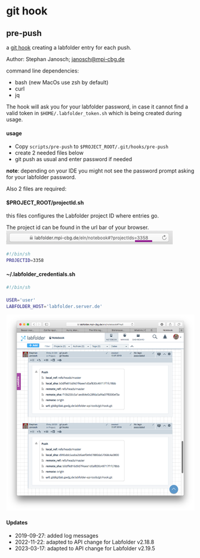 # git hook

## pre-push
a [git hook](https://git-scm.com/book/de/v1/Git-individuell-einrichten-Git-Hooks) creating a labfolder entry for each push.

Author: Stephan Janosch; janosch@mpi-cbg.de

command line dependencies: 
* bash (new MacOs use zsh by default)
* curl
* jq

The hook will ask you for your labfolder password, in case it cannot find a valid token in `$HOME/.labfolder_token.sh` 
 which is being created during usage.

#### usage

* Copy `scripts/pre-push` to `$PROJECT_ROOT/.git/hooks/pre-push`
* create 2 needed files below
* git push as usual and enter password if needed

**note**: depending on your IDE you might not see the password prompt asking for your labfolder password.

Also 2 files are required:

#### $PROJECT_ROOT/projectId.sh
this files configures the Labfolder project ID where entries go.

The project id can be found in the url bar of your browser.
![](doc/images/labfolder_project_id.png)

```bash
#!/bin/sh
PROJECTID=3358
```

#### ~/.labfolder_credentials.sh


```bash 
#!/bin/sh

USER='user'
LABFOLDER_HOST='labfolder.server.de'
```

![](doc/images/git_push_entries.png)


#### Updates

* 2019-09-27: added log messages
* 2022-11-22: adapted to API change for Labfolder v2.18.8
* 2023-03-17: adapted to API change for Labfolder v2.19.5